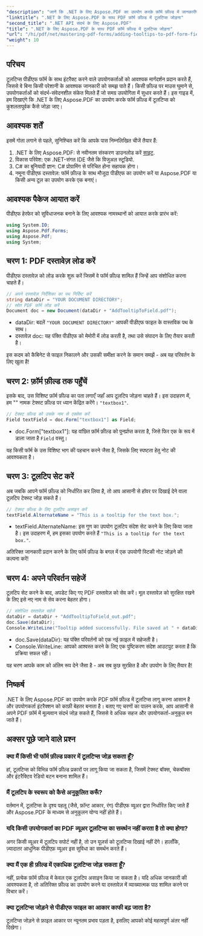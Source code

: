 ```yaml
---
"description": "जानें कि .NET के लिए Aspose.PDF का उपयोग करके फ़ॉर्म फ़ील्ड में जानकारीपूर्ण टूलटिप्स जोड़कर अपने PDF फ़ॉर्म की उपयोगिता कैसे बेहतर बनाएँ। यह चरण-दर-चरण मार्गदर्शिका आपको इस पूरी प्रक्रिया से परिचित कराती है।"
"linktitle": ".NET के लिए Aspose.PDF के साथ PDF फ़ॉर्म फ़ील्ड में टूलटिप्स जोड़ना"
"second_title": ".NET API संदर्भ के लिए Aspose.PDF"
"title": ".NET के लिए Aspose.PDF के साथ PDF फ़ॉर्म फ़ील्ड में टूलटिप्स जोड़ना"
"url": "/hi/pdf/net/mastering-pdf-forms/adding-tooltips-to-pdf-form-fields/"
"weight": 10
---
```


## परिचय

टूलटिप्स पीडीएफ फॉर्म के साथ इंटरैक्ट करने वाले उपयोगकर्ताओं को आवश्यक मार्गदर्शन प्रदान करते हैं, जिससे वे बिना किसी परेशानी के आवश्यक जानकारी को समझ पाते हैं। किसी फ़ील्ड पर माउस घुमाने से, उपयोगकर्ताओं को संदर्भ-संवेदनशील संकेत मिलते हैं जो समग्र उपयोगिता में सुधार करते हैं। इस गाइड में, हम दिखाएंगे कि .NET के लिए Aspose.PDF का उपयोग करके फॉर्म फ़ील्ड में टूलटिप्स को कुशलतापूर्वक कैसे जोड़ा जाए।

## आवश्यक शर्तें

इसमें गोता लगाने से पहले, सुनिश्चित करें कि आपके पास निम्नलिखित चीजें तैयार हैं:

1. .NET के लिए Aspose.PDF: से नवीनतम संस्करण डाउनलोड करें [साइट](https://releases.aspose.com/pdf/net/).
2. विकास परिवेश: एक .NET-संगत IDE जैसे कि विजुअल स्टूडियो.
3. C# का बुनियादी ज्ञान: C# प्रोग्रामिंग से परिचित होना सहायक होगा।
4. नमूना पीडीएफ दस्तावेज़: फॉर्म फ़ील्ड के साथ मौजूदा पीडीएफ का उपयोग करें या Aspose.PDF या किसी अन्य टूल का उपयोग करके एक बनाएं।

## आवश्यक पैकेज आयात करें

पीडीएफ हेरफेर को सुविधाजनक बनाने के लिए आवश्यक नामस्थानों को आयात करके प्रारंभ करें:

```csharp
using System.IO;
using Aspose.Pdf.Forms;
using Aspose.Pdf;
using System;
```

## चरण 1: PDF दस्तावेज़ लोड करें

पीडीएफ दस्तावेज़ को लोड करके शुरू करें जिसमें वे फॉर्म फ़ील्ड शामिल हैं जिन्हें आप संशोधित करना चाहते हैं।

```csharp
// अपने दस्तावेज़ निर्देशिका का पथ निर्दिष्ट करें
string dataDir = "YOUR DOCUMENT DIRECTORY";
// स्रोत PDF फ़ॉर्म लोड करें
Document doc = new Document(dataDir + "AddTooltipToField.pdf");
```

- dataDir: बदलें `"YOUR DOCUMENT DIRECTORY"` आपकी पीडीएफ फाइल के वास्तविक पथ के साथ।
- दस्तावेज़ doc: यह पंक्ति पीडीएफ को मेमोरी में लोड करती है, तथा उसे संपादन के लिए तैयार करती है।

इस कदम को कैबिनेट से फाइल निकालने और उसकी समीक्षा करने के समान समझें - अब यह परिवर्तन के लिए खुला है!

## चरण 2: फ़ॉर्म फ़ील्ड तक पहुँचें

इसके बाद, उस विशिष्ट फ़ॉर्म फ़ील्ड का पता लगाएँ जहाँ आप टूलटिप जोड़ना चाहते हैं। इस उदाहरण में, हम "" नामक टेक्स्ट फ़ील्ड पर ध्यान केंद्रित करेंगे। `"textbox1"`.

```csharp
// टेक्स्ट फ़ील्ड को उसके नाम से एक्सेस करें
Field textField = doc.Form["textbox1"] as Field;
```

- doc.Form["textbox1"]: यह वांछित फ़ॉर्म फ़ील्ड को पुनर्प्राप्त करता है, जिसे फिर एक के रूप में डाला जाता है `Field` वस्तु। 

यह किसी फॉर्म के उस विशिष्ट भाग की पहचान करने जैसा है, जिसके लिए स्पष्टता हेतु नोट की आवश्यकता है।

## चरण 3: टूलटिप सेट करें

अब जबकि आपने फॉर्म फ़ील्ड को निर्धारित कर लिया है, तो आप आसानी से हॉवर पर दिखाई देने वाला टूलटिप टेक्स्ट जोड़ सकते हैं।

```csharp
// टेक्स्ट फ़ील्ड के लिए टूलटिप असाइन करें
textField.AlternateName = "This is a tooltip for the text box.";
```

- textField.AlternateName: इस गुण का उपयोग टूलटिप संदेश सेट करने के लिए किया जाता है। इस उदाहरण में, हम इसका उपयोग करते हैं `"This is a tooltip for the text box."`.

अतिरिक्त जानकारी प्रदान करने के लिए फॉर्म फ़ील्ड के बगल में एक उपयोगी स्टिकी नोट जोड़ने की कल्पना करें!

## चरण 4: अपने परिवर्तन सहेजें

टूलटिप सेट करने के बाद, अपडेट किए गए PDF दस्तावेज़ को सेव करें। मूल दस्तावेज़ को सुरक्षित रखने के लिए इसे नए नाम से सेव करना बेहतर होगा।

```csharp
// संशोधित दस्तावेज़ सहेजें
dataDir = dataDir + "AddTooltipToField_out.pdf";
doc.Save(dataDir);
Console.WriteLine("Tooltip added successfully. File saved at " + dataDir);
```

- doc.Save(dataDir): यह पंक्ति परिवर्तनों को एक नई फ़ाइल में सहेजती है।
- Console.WriteLine: आपको आश्वस्त करने के लिए एक पुष्टिकरण संदेश आउटपुट करता है कि प्रक्रिया सफल रही।

यह चरण आपके काम को अंतिम रूप देने जैसा है - अब सब कुछ सुरक्षित है और उपयोग के लिए तैयार है!

## निष्कर्ष

.NET के लिए Aspose.PDF का उपयोग करके PDF फ़ॉर्म फ़ील्ड में टूलटिप्स लागू करना आसान है और उपयोगकर्ता इंटरैक्शन को काफ़ी बेहतर बनाता है। बताए गए चरणों का पालन करके, आप आसानी से अपने PDF फ़ॉर्म में मूल्यवान संदर्भ जोड़ सकते हैं, जिससे वे अधिक सहज और उपयोगकर्ता-अनुकूल बन जाते हैं।

## अक्सर पूछे जाने वाले प्रश्न

### क्या मैं किसी भी फॉर्म फ़ील्ड प्रकार में टूलटिप्स जोड़ सकता हूँ?
हां, टूलटिप्स को विभिन्न फॉर्म फ़ील्ड प्रकारों पर लागू किया जा सकता है, जिसमें टेक्स्ट बॉक्स, चेकबॉक्स और इंटरैक्टिव रेडियो बटन बनाना शामिल हैं।

### मैं टूलटिप के स्वरूप को कैसे अनुकूलित करूँ?
वर्तमान में, टूलटिप्स के दृश्य पहलू (जैसे, फ़ॉन्ट आकार, रंग) पीडीएफ व्यूअर द्वारा निर्धारित किए जाते हैं और Aspose.PDF के माध्यम से अनुकूलन योग्य नहीं होते हैं।

### यदि किसी उपयोगकर्ता का PDF व्यूअर टूलटिप्स का समर्थन नहीं करता है तो क्या होगा?
अगर किसी व्यूअर में टूलटिप सपोर्ट नहीं है, तो उन यूज़र्स को टूलटिप्स दिखाई नहीं देंगे। हालाँकि, ज़्यादातर आधुनिक पीडीएफ़ व्यूअर इस सुविधा का समर्थन करते हैं।

### क्या मैं एक ही फ़ील्ड में एकाधिक टूलटिप्स जोड़ सकता हूँ?
नहीं, प्रत्येक फ़ॉर्म फ़ील्ड में केवल एक टूलटिप असाइन किया जा सकता है। यदि अधिक जानकारी की आवश्यकता है, तो अतिरिक्त फ़ील्ड का उपयोग करने या दस्तावेज़ में व्याख्यात्मक पाठ शामिल करने पर विचार करें।

### क्या टूलटिप्स जोड़ने से पीडीएफ फाइल का आकार काफी बढ़ जाता है?
टूलटिप्स जोड़ने से फ़ाइल आकार पर न्यूनतम प्रभाव पड़ता है, इसलिए आपको कोई महत्वपूर्ण अंतर नहीं दिखेगा।